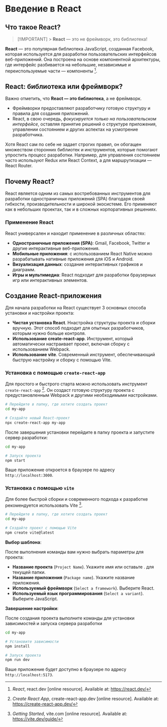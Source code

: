 # Введение в React

## Что такое React?

> [!IMPORTANT] > **React** — это не фреймворк, это библиотека!

**React** — это популярная библиотека JavaScript, созданная Facebook, которая используется для разработки пользовательских интерфейсов веб-приложений. Она построена на основе компонентной архитектуры, где интерфейс разбивается на небольшие, независимые и переиспользуемые части — компоненты [^1].

## React: библиотека или фреймворк?

Важно отметить, что **React — это библиотека**, а не фреймворк.

- Фреймворки предоставляют разработчику готовую структуру и правила для создания приложений.
- React, в свою очередь, _фокусируется только на пользовательском интерфейсе_, оставляя принятие решений о структуре приложения, управлении состоянием и других аспектах на усмотрение разработчика.

Хотя React сам по себе не задает строгих правил, он обогащен множеством сторонних библиотек и инструментов, которые помогают упростить процесс разработки. Например, для управления состоянием часто используют Redux или React Context, а для маршрутизации — React Router.

## Почему React?

React является одним из самых востребованных инструментов для разработки одностраничных приложений (SPA) благодаря своей гибкости, производительности и широкой экосистеме. Его применяют как в небольших проектах, так и в сложных корпоративных решениях.

### Применение React

React универсален и находит применение в различных областях:

- **Одностраничные приложения (SPA)**: Gmail, Facebook, Twitter и другие интерактивные веб-приложения.
- **Мобильные приложения**: с использованием React Native можно разрабатывать нативные приложения для iOS и Android.
- **Визуализация данных**: создание интерактивных графиков и диаграмм.
- **Игры и мультимедиа**: React подходит для разработки браузерных игр или интерактивных элементов.

## Создание React-приложения

Для начала разработки на React существует 3 основных способа установки и настройки проекта:

- **Чистая установка React**. Ннастройка структуры проекта и сборки вручную. Этот способ подходит для опытных разработчиков, которым нужно больше контроля.
- **Использование create-react-app**. Инструмент, который автоматически настраивает проект, включая сборку с использованием Webpack.
- **Использование vite**. Современный инструмент, обеспечивающий быструю настройку и сборку с помощью Vite.

### Установка с помощью `create-react-app`

Для простого и быстрого старта можно использовать инструмент `create-react-app` [^2]. Он создаст готовую структуру проекта с предустановленным Webpack и другими необходимыми настройками.

```bash
# Перейдите в папку, где хотите создать проект
cd my-app

# Создайте новый React-проект
npx create-react-app my-app
```

После завершения установки перейдите в папку проекта и запустите сервер разработки:

```bash
cd my-app

# Запуск проекта
npm start
```

Ваше приложение откроется в браузере по адресу `http://localhost:3000`.

### Установка с помощью `vite`

Для более быстрой сборки и современного подхода к разработке рекомендуется использовать Vite [^3].

```bash
# Перейдите в папку, где хотите создать проект
cd my-app

# Создайте проект с помощью Vite
npm create vite@latest
```

**Выбор шаблона**:

После выполнения команды вам нужно выбрать параметры для проекта:

- **Название проекта** (`Project Name`). Укажите имя или оставьте . для текущей папки.
- **Название приложения** (`Package name`). Укажите название приложения.
- **Используемый фреймворк** (`Select a framework`). Выберите React.
- **Используемый язык программирования** (`Select a variant`). Выберите JavaScript.

**Завершение настройки**:

После создания проекта выполните команды для установки зависимостей и запуска сервера разработки

```bash
cd my-app

# Установите зависимости
npm install

# Запуск проекта
npm run dev
```

Ваше приложение будет доступно в браузере по адресу `http://localhost:5173`.

[^1]: _React_, react.dev [online resource]. Available at: https://react.dev/
[^2]: _Create React App_, create-react-app.dev [online resource]. Available at: https://create-react-app.dev/
[^3]: _Getting Started_, vite.com [online resource]. Available at: https://vite.dev/guide/
